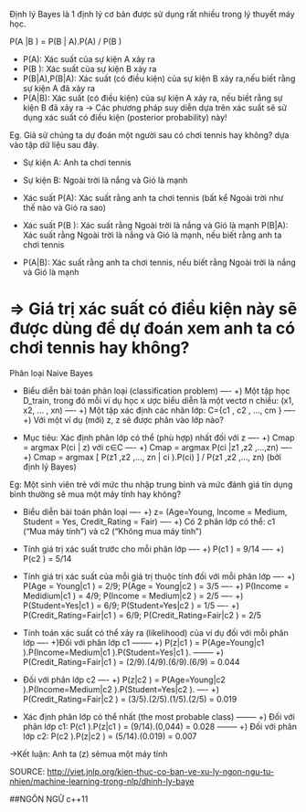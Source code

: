 Định lý Bayes là 1 định lý cơ bản được sử dụng rất nhiều trong lý thuyết máy học. 

P(A |B ) = P(B | A).P(A) / P(B ) 
- P(A): Xác suất của sự kiện A xảy ra
- P(B ): Xác suất của sự kiện B xảy ra
- P(B|A),P(B|A): Xác suất (có điều kiện) của sự kiện B xảy ra,nếu biết rằng sự kiện A đã xảy ra
- P(A|B): Xác suất (có điều kiện) của sự kiện A xảy ra, nếu biết rằng sự kiện B đã xảy ra
→ Các phương pháp suy diễn dựa trên xác suất sẽ sử dụng xác suất có điều kiện (posterior probability) này!

Eg. Giả sử chúng ta dự đoán một người sau có chơi tennis hay không? dựa vào tập dữ liệu sau đây.



- Sự kiện A: Anh ta chơi tennis
- Sự kiện B: Ngoài trời là nắng và Gió là mạnh

- Xác suất P(A): Xác suất rằng anh ta chơi tennis (bất kể Ngoài trời như thế nào và Gió ra sao)
- Xác suất P(B ): Xác suất rằng Ngoài trời là nắng và Gió là mạnh P(B|A): Xác suất rằng Ngoài trời là nắng và Gió là mạnh, nếu biết rằng anh ta chơi tennis
- P(A|B): Xác suất rằng anh ta chơi tennis, nếu biết rằng Ngoài trời là nắng và Gió là mạnh

=> Giá trị xác suất có điều kiện này sẽ được dùng để dự đoán xem anh ta có chơi tennis hay không?
============

Phân loại Naive Bayes

- Biểu diễn bài toán phân loại (classification problem)
—- +) Một tập học D_train, trong đó mỗi ví dụ học x ược biểu diễn là một vectơ n chiều: (x1, x2, … , xn)
—- +) Một tập xác định các nhãn lớp: C={c1 , c2 , …, cm }
—- +) Với một ví dụ (mới) z, z sẽ được phân vào lớp nào?

- Mục tiêu: Xác định phân lớp có thể (phù hợp) nhất đối với z
—- +) Cmap = argmax P(ci | z) với c∈C
—- +) Cmap = argmax P(ci |z1 ,z2 ,…,zn)
—- +) Cmap = argmax [ P(z1 ,z2 ,..., zn | ci ).P(ci) ] / P(z1 ,z2 ,…, zn) (bởi định lý Bayes)

Eg: Một sinh viên trẻ với mức thu nhập trung bình và mức đánh giá tín dụng bình thường sẽ mua một máy tính hay không?



- Biểu diễn bài toán phân loại
—- +) z= (Age=Young, Income = Medium, Student = Yes, Credit_Rating = Fair)
—- +) Có 2 phân lớp có thể: c1 (“Mua máy tính”) và c2 (“Không mua máy tính”)

- Tính giá trị xác suất trước cho mỗi phân lớp
—- +) P(c1 ) = 9/14
—- +) P(c2 ) = 5/14

- Tính giá trị xác suất của mỗi giá trị thuộc tính đối với mỗi phân lớp
—- +) P(Age = Young|c1 ) = 2/9; P(Age = Young|c2 ) = 3/5
—- +) P(Income = Medidium|c1 ) = 4/9; P(Income = Medium|c2 ) = 2/5
—- +) P(Student=Yes|c1 ) = 6/9; P(Student=Yes|c2 ) = 1/5
—- +) P(Credit_Rating=Fair|c1 ) = 6/9; P(Credit_Rating=Fair|c2 ) = 2/5

- Tính toán xác suất có thể xảy ra (likelihood) của ví dụ đối với mỗi phân lớp
—- +)Đối với phân lớp c1
——– +) P(z|c1 ) = P(Age=Young|c1 ).P(Income=Medium|c1 ).P(Student=Yes|c1 ).
——– +) P(Credit_Rating=Fair|c1 ) = (2/9).(4/9).(6/9).(6/9) = 0.044

- Đối với phân lớp c2
—- +) P(z|c2 ) = P(Age=Young|c2 ).P(Income=Medium|c2 ).P(Student=Yes|c2 ).
—- +) P(Credit_Rating=Fair|c2 ) = (3/5).(2/5).(1/5).(2/5) = 0.019

- Xác định phân lớp có thể nhất (the most probable class)
——– +) Đối với phân lớp c1: P(c1 ).P(z|c1 ) = (9/14).(0,044) = 0.028
——– +) Đối với phân lớp c2: P(c2 ).P(z|c2 ) = (5/14).(0.019) = 0.007

→Kết luận: Anh ta (z) sẽmua một máy tính

SOURCE: http://viet.jnlp.org/kien-thuc-co-ban-ve-xu-ly-ngon-ngu-tu-nhien/machine-learning-trong-nlp/dhinh-ly-baye

##NGÔN NGỮ c++11

